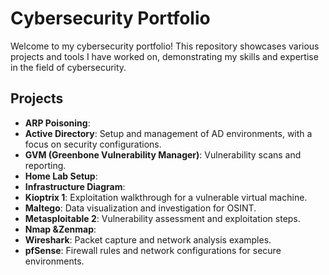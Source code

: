 # Cybersecurity Portfolio
Welcome to my cybersecurity portfolio! This repository showcases various projects and tools I have worked on, demonstrating my skills and expertise in the field of cybersecurity.
## Projects
- **ARP Poisoning**:
- **Active Directory**: Setup and management of AD environments, with a focus on security configurations.
- **GVM (Greenbone Vulnerability Manager)**: Vulnerability scans and reporting.
- **Home Lab Setup**:
- **Infrastructure Diagram**:
- **Kioptrix 1**: Exploitation walkthrough for a vulnerable virtual machine.
- **Maltego**: Data visualization and investigation for OSINT.
- **Metasploitable 2**: Vulnerability assessment and exploitation steps.
- **Nmap &Zenmap**:
- **Wireshark**: Packet capture and network analysis examples.
- **pfSense**: Firewall rules and network configurations for secure environments.
